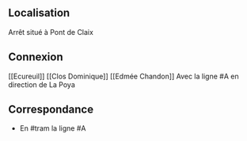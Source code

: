 
## Localisation
Arrêt situé à Pont de Claix
## Connexion
[[Ecureuil]]
[[Clos Dominique]]
[[Edmée Chandon]] Avec la ligne #A en direction de La Poya

## Correspondance
 - En #tram la ligne #A
 


